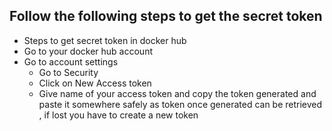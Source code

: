 ## Follow the following steps to get the secret token
  - Steps to get secret token in docker hub 
  - Go to your docker hub account 
  - Go to account settings 
    - Go to Security 
    - Click on New Access token 
    - Give name of your access token and copy the token generated and paste it somewhere safely as token once generated can be retrieved , if lost you have to create a new token 
